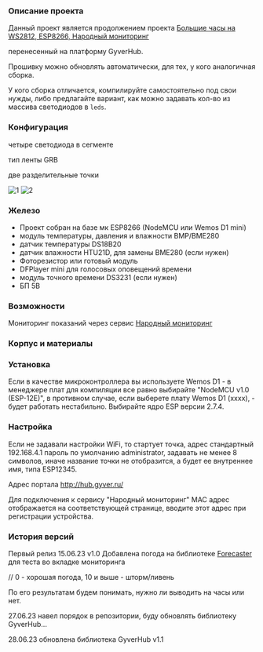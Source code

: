 ### Описание проекта

Данный проект является продолжением проекта [Большие часы на WS2812, ESP8266, Народный мониторинг](https://community.alexgyver.ru/threads/bolshie-chasy-na-ws2812-esp8266-narodnyj-monitoring.5067/)

перенесенный на платформу GyverHub.

Прошивку можно обновлять автоматически, для тех, у кого аналогичная сборка.

У кого сборка отличается, компилируйте самостоятельно под свои нужды, либо предлагайте вариант, как можно задавать кол-во из массива светодиодов в `leds`.

### Конфигурация

четыре светодиода в сегменте

тип ленты GRB

две разделительные точки

![1](https://github.com/Serega88kos/Clock_ESP8266_WS2812_IOT/assets/57561983/47c1f3bc-1c69-47b9-8833-9de04428b040)
![2](https://github.com/Serega88kos/Clock_ESP8266_WS2812_IOT/assets/57561983/0b145928-88a9-4b65-932c-ddcf5330594d)

### Железо

* Проект собран на базе мк ESP8266 (NodeMCU или Wemos D1 mini)
* модуль температуры, давления и влажности BMP/BME280
* датчик температуры DS18B20
* датчик влажности HTU21D, для замены BME280 (если нужен)
* Фоторезистор или готовый модуль
* DFPlayer mini для голосовых оповещений времени
* модуль точного времени DS3231 (если нужен)
* БП 5В

### Возможности

Мониторинг показаний через сервис [Народный мониторинг](https://narodmon.ru/?invite=asm)

### Корпус и материалы

### Установка

Если в качестве микроконтроллера вы используете Wemos D1 - в менеджере плат для компиляции все равно выбирайте "NodeMCU v1.0 (ESP-12E)", в противном случае, если выберете плату Wemos D1 (xxxx), - будет работать нестабильно.
Выбирайте ядро ESP версии 2.7.4.

### Настройка

Если не задавали настройки WiFi, то стартует точка, адрес стандартный 192.168.4.1 пароль по умолчанию administrator, задавать не менее 8 символов, иначе название точки не отобразится, а будет ее внутреннее имя, типа ESP12345.

Адрес портала http://hub.gyver.ru/

Для подключения к сервису "Народный мониторинг" MAC адрес отображается на соответствующей странице, вводите этот адрес при регистрации устройства.

### История версий

Первый релиз 15.06.23 v1.0
Добавлена погода на библиотеке [Forecaster](https://github.com/GyverLibs/Forecaster) для теста во вкладке мониторинга 

// 0 - хорошая погода, 10 и выше - шторм/ливень

По его результатам будем понимать, нужно ли выводить на часы или нет.

27.06.23 навел порядок в репозитории, буду обновлять библиотеку GyverHub...

28.06.23 обновлена библиотека GyverHub v1.1


